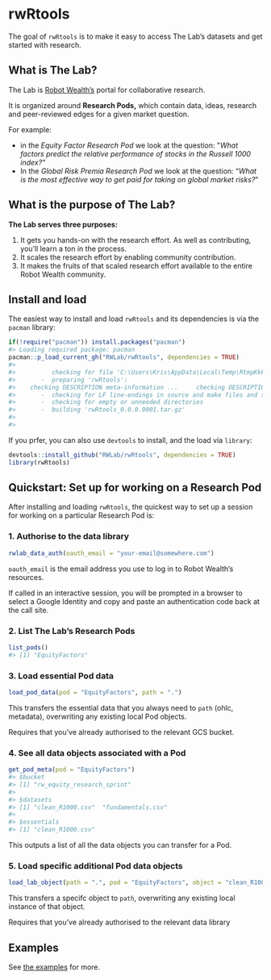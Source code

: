 
<!-- README.md is generated from README.Rmd. Please edit that file -->

# rwRtools

<!-- badges: start -->

<!-- badges: end -->

The goal of `rwRtools` is to make it easy to access The Lab’s datasets
and get started with research.

## What is The Lab?

The Lab is [Robot Wealth’s](https://robotwealth.com/) portal for
collaborative research.

It is organized around **Research Pods,** which contain data, ideas,
research and peer-reviewed edges for a given market question.

For example:

  - in the *Equity Factor Research Pod* we look at the question: "*What
    factors predict the relative performance of stocks in the Russell
    1000 index?"*
  - In the *Global Risk Premia Research Pod* we look at the question:
    “*What is the most effective way to get paid for taking on global
    market risks?*”

## What is the purpose of The Lab?

**The Lab serves three purposes:**

1.  It gets you hands-on with the research effort. As well as
    contributing, you’ll learn a ton in the process.
2.  It scales the research effort by enabling community contribution.
3.  It makes the fruits of that scaled research effort available to the
    entire Robot Wealth community.

## Install and load

The easiest way to install and load `rwRtools` and its dependencies is
via the `pacman` library:

``` r
if(!require("pacman")) install.packages("pacman")
#> Loading required package: pacman
pacman::p_load_current_gh("RWLab/rwRtools", dependencies = TRUE)
#> 
#>          checking for file 'C:\Users\Kris\AppData\Local\Temp\RtmpKkF8yI\remotes7eac4fee278b\RWLab-rwRtools-4097946/DESCRIPTION' ...  v  checking for file 'C:\Users\Kris\AppData\Local\Temp\RtmpKkF8yI\remotes7eac4fee278b\RWLab-rwRtools-4097946/DESCRIPTION' (338ms)
#>       -  preparing 'rwRtools':
#>    checking DESCRIPTION meta-information ...     checking DESCRIPTION meta-information ...   v  checking DESCRIPTION meta-information
#>       -  checking for LF line-endings in source and make files and shell scripts
#>       -  checking for empty or unneeded directories
#>       -  building 'rwRtools_0.0.0.9001.tar.gz'
#>      
#> 
```

If you prfer, you can also use `devtools` to install, and the load via
`library`:

``` r
devtools::install_github("RWLab/rwRtools", dependencies = TRUE)
library(rwRtools)
```

## Quickstart: Set up for working on a Research Pod

After installing and loading `rwRtools`, the quickest way to set up a
session for working on a particular Research Pod is:

### 1\. Authorise to the data library

``` r
rwlab_data_auth(oauth_email = "your-email@somewhere.com")
```

`oauth_email` is the email address you use to log in to Robot Wealth’s
resources.

If called in an interactive session, you will be prompted in a browser
to select a Google Identity and copy and paste an authentication code
back at the call site.

### 2\. List The Lab’s Research Pods

``` r
list_pods()
#> [1] "EquityFactors"
```

### 3\. Load essential Pod data

``` r
load_pod_data(pod = "EquityFactors", path = ".")
```

This transfers the essential data that you always need to `path` (ohlc,
metadata), overwriting any existing local Pod objects.

Requires that you’ve already authorised to the relevant GCS bucket.

### 4\. See all data objects associated with a Pod

``` r
get_pod_meta(pod = "EquityFactors")
#> $bucket
#> [1] "rw_equity_research_sprint"
#> 
#> $datasets
#> [1] "clean_R1000.csv"  "fundamentals.csv"
#> 
#> $essentials
#> [1] "clean_R1000.csv"
```

This outputs a list of all the data objects you can transfer for a Pod.

### 5\. Load specific additional Pod data objects

``` r
load_lab_object(path = ".", pod = "EquityFactors", object = "clean_R1000.csv")
```

This transfers a specifc object to `path`, overwriting any existing
local instance of that object.

Requires that you’ve already authorised to the relevant data library

## Examples

See [the examples](examples/) for more.
